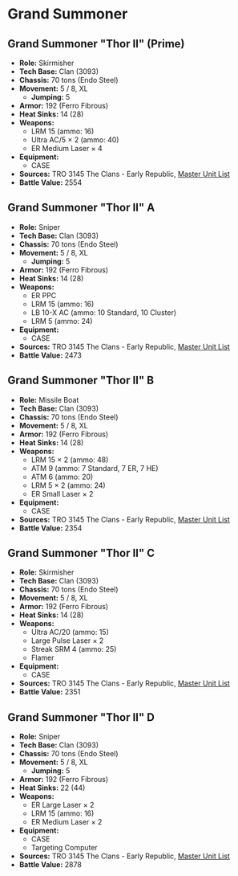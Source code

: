 # Grand Summoner
## Grand Summoner "Thor II" (Prime)
- **Role:** Skirmisher
- **Tech Base:** Clan (3093)
- **Chassis:** 70 tons (Endo Steel)
- **Movement:** 5 / 8, XL
  - **Jumping:** 5
- **Armor:** 192 (Ferro Fibrous)
- **Heat Sinks:** 14 (28)
- **Weapons:**
  - LRM 15 (ammo: 16)
  - Ultra AC/5 × 2 (ammo: 40)
  - ER Medium Laser × 4
- **Equipment:**
  - CASE
- **Sources:** TRO 3145 The Clans - Early Republic, [Master Unit List](http://masterunitlist.info/Unit/Details/6281/thor-ii-grand-summoner-prime)
- **Battle Value:** 2554

## Grand Summoner "Thor II" A
- **Role:** Sniper
- **Tech Base:** Clan (3093)
- **Chassis:** 70 tons (Endo Steel)
- **Movement:** 5 / 8, XL
  - **Jumping:** 5
- **Armor:** 192 (Ferro Fibrous)
- **Heat Sinks:** 14 (28)
- **Weapons:**
  - ER PPC
  - LRM 15 (ammo: 16)
  - LB 10-X AC (ammo: 10 Standard, 10 Cluster)
  - LRM 5 (ammo: 24)
- **Equipment:**
  - CASE
- **Sources:** TRO 3145 The Clans - Early Republic, [Master Unit List](http://masterunitlist.info/Unit/Details/6282/thor-ii-grand-summoner-a)
- **Battle Value:** 2473

## Grand Summoner "Thor II" B
- **Role:** Missile Boat
- **Tech Base:** Clan (3093)
- **Chassis:** 70 tons (Endo Steel)
- **Movement:** 5 / 8, XL
- **Armor:** 192 (Ferro Fibrous)
- **Heat Sinks:** 14 (28)
- **Weapons:**
  - LRM 15 × 2 (ammo: 48)
  - ATM 9 (ammo: 7 Standard, 7 ER, 7 HE)
  - ATM 6 (ammo: 20)
  - LRM 5 × 2 (ammo: 24)
  - ER Small Laser × 2
- **Equipment:**
  - CASE
- **Sources:** TRO 3145 The Clans - Early Republic, [Master Unit List](http://masterunitlist.info/Unit/Details/6283/thor-ii-grand-summoner-b)
- **Battle Value:** 2354

## Grand Summoner "Thor II" C
- **Role:** Skirmisher
- **Tech Base:** Clan (3093)
- **Chassis:** 70 tons (Endo Steel)
- **Movement:** 5 / 8, XL
- **Armor:** 192 (Ferro Fibrous)
- **Heat Sinks:** 14 (28)
- **Weapons:**
  - Ultra AC/20 (ammo: 15)
  - Large Pulse Laser × 2
  - Streak SRM 4 (ammo: 25)
  - Flamer
- **Equipment:**
  - CASE
- **Sources:** TRO 3145 The Clans - Early Republic, [Master Unit List](http://masterunitlist.info/Unit/Details/6284/thor-ii-grand-summoner-c)
- **Battle Value:** 2351

## Grand Summoner "Thor II" D
- **Role:** Sniper
- **Tech Base:** Clan (3093)
- **Chassis:** 70 tons (Endo Steel)
- **Movement:** 5 / 8, XL
  - **Jumping:** 5
- **Armor:** 192 (Ferro Fibrous)
- **Heat Sinks:** 22 (44)
- **Weapons:**
  - ER Large Laser × 2
  - LRM 15 (ammo: 16)
  - ER Medium Laser × 2
- **Equipment:**
  - CASE
  - Targeting Computer
- **Sources:** TRO 3145 The Clans - Early Republic, [Master Unit List](http://masterunitlist.info/Unit/Details/6285/thor-ii-grand-summoner-d)
- **Battle Value:** 2878

